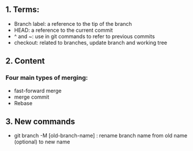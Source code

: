 ## 1. Terms:
- Branch label: a reference to the tip of the branch
- HEAD: a reference to the current commit
- ^ and ~: use in git commands to refer to previous commits
- checkout: related to branches, update branch and working tree

## 2. Content
### Four main types of merging:
- fast-forward merge
- merge commit
- Rebase


## 3. New commands
- git branch -M [old-branch-name] <new-branch-name>: rename branch name from old name (optional) to new name
